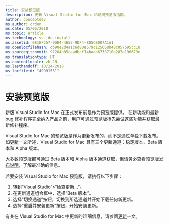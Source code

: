 ```yaml
---
title: 安装预览版
description: 更新 Visual Studio for Mac 和访问预览版指南。
author: conceptdev
ms.author: crdun
ms.date: 05/06/2018
ms.topic: article
ms.technology: vs-ide-install
ms.assetid: 0E1EF257-9DE4-4653-9DF4-805CE007A1A1
ms.openlocfilehash: db90e2d4a1c6d80e579c125668b48c057595cc18
ms.sourcegitcommit: 97204b85caadbcf14baeb6738710e287a196673e
ms.translationtype: HT
ms.contentlocale: zh-CN
ms.lasthandoff: 10/24/2018
ms.locfileid: "49991531"
---
```

# <a name="install-a-preview-release"></a>安装预览版

新版 Visual Studio for Mac 在正式发布前是作为预览版提供。 在新功能和最新 bug 修补程序完全纳入产品之前，用户可通过预览版抢先尝试这些功能并获取最新修补程序。

Visual Studio for Mac 的预览版是作为更新发布的，而不是通过单独下载发布。 如[更新](update.md)一文所述，Visual Studio for Mac 具有三个更新通道：稳定版本、Beta 版本和 Alpha 版本。

大多数预览版都可通过 Beta 版本和 Alpha 版本通道获取，但请务必查看[预览版发布说明](/visualstudio/releasenotes/vs2017-mac-preview-relnotes)，了解最准确的信息。

若要安装 Visual Studio for Mac 预览版，请执行以下步骤：

1. 转到“Visual Studio”>“检查更新…”。
2. 在更新通道组合框中，选择“Beta 版本”。
3. 选择“切换通道”按钮，切换到所选通道并开始下载任何新更新。
4. 选择“重启并安装更新”按钮，开始安装更新。

有关在 Visual Studio for Mac 中更新的详细信息，请参阅[更新](update.md)一文。
